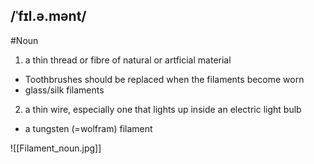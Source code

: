 ## /ˈfɪl.ə.mənt/
#Noun
1. a thin thread or fibre of natural or artficial material

- Toothbrushes should be replaced when the filaments become worn
- glass/silk filaments

2. a thin wire, especially one that lights up inside an electric light bulb

- a tungsten (=wolfram) filament

![[Filament_noun.jpg]]
